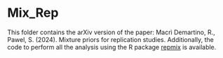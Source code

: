 # Mix_Rep

This folder contains the arXiv version of the paper: Macrì Demartino, R., Pawel, S. (2024). Mixture priors for replication studies. Additionally, the code to perform all the analysis using the R package [repmix](https://github.com/SamCH93/repmix) is available.
